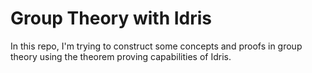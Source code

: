 # Group Theory with Idris
In this repo, I'm trying to construct some concepts and proofs
in group theory using the theorem proving capabilities of Idris.
